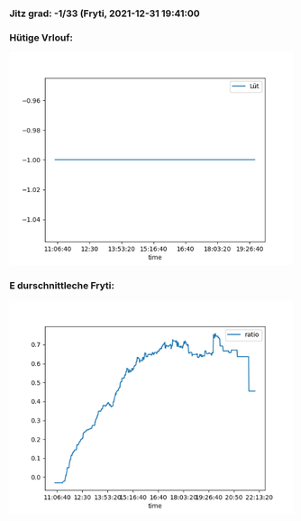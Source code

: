 ### Jitz grad: -1/33 (Fryti, 2021-12-31 19:41:00

### Hütige Vrlouf:
![Graph](Today.png)

### E durschnittleche Fryti:
![Graph](Fryti.png)
